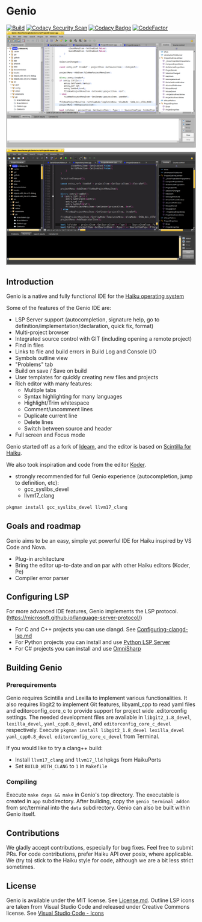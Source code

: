 # Genio

[![Build](https://github.com/Genio-The-Haiku-IDE/Genio/actions/workflows/build.yml/badge.svg)](https://github.com/Genio-The-Haiku-IDE/Genio/actions/workflows/build.yml)
[![Codacy Security Scan](https://github.com/Genio-The-Haiku-IDE/Genio/actions/workflows/codacy.yml/badge.svg)](https://github.com/Genio-The-Haiku-IDE/Genio/actions/workflows/codacy.yml)
[![Codacy Badge](https://app.codacy.com/project/badge/Grade/26f32bc4ecf2440d89c1932000405a4d)](https://app.codacy.com/gh/Genio-The-Haiku-IDE/Genio/dashboard?utm_source=gh&utm_medium=referral&utm_content=&utm_campaign=Badge_grade)
[![CodeFactor](https://www.codefactor.io/repository/github/genio-the-haiku-ide/genio/badge)](https://www.codefactor.io/repository/github/genio-the-haiku-ide/genio)
![Screenshot](https://github.com/Genio-The-Haiku-IDE/Genio/blob/main/artwork/screenshot/Genio-screenshot-4.0.png)
![Screenshot-Dark](https://github.com/Genio-The-Haiku-IDE/Genio/blob/main/artwork/screenshot/Genio-screenshot-4.0-dark.png)

## Introduction

Genio is a native and fully functional IDE for the [Haiku operating system](https://www.haiku-os.org)

Some of the features of the Genio IDE are:

* LSP Server support (autocompletion, signature help, go to definition/implementation/declaration, quick fix, format)
* Multi-project browser
* Integrated source control with GIT (including opening a remote project)
* Find in files
* Links to file and build errors in Build Log and Console I/O
* Symbols outline view
* "Problems" tab
* Build on save / Save on build
* User templates for quickly creating new files and projects
* Rich editor with many features:
  * Multiple tabs
  * Syntax highlighting for many languages
  * Highlight/Trim whitespace
  * Comment/uncomment lines
  * Duplicate current line
  * Delete lines
  * Switch between source and header
* Full screen and Focus mode

Genio started off as a fork of [Ideam](https://github.com/AmosCaster/ideam), and
 the editor is based on [Scintilla for Haiku](https://sourceforge.net/p/scintilla/haiku/ci/default/tree/).

We also took inspiration and code from the editor [Koder](https://github.com/KapiX/Koder).

* strongly recommended for full Genio experience (autocompletion, jump to definition, etc):
  * gcc_syslibs_devel
  * llvm17_clang

```bash
pkgman install gcc_syslibs_devel llvm17_clang
```

## Goals and roadmap

Genio aims to be an easy, simple yet powerful IDE for Haiku inspired by VS Code and Nova.

* Plug-in architecture
* Bring the editor up-to-date and on par with other Haiku editors (Koder, Pe)
* Compiler error parser

## Configuring LSP

For more advanced IDE features, Genio implements the LSP protocol. (<https://microsoft.github.io/language-server-protocol/>)

* For C and C++ projects you can use clangd. See [Configuring-clangd-lsp.md](https://github.com/Genio-The-Haiku-IDE/Genio/blob/main/Configuring-clangd-lsp.md)
* For Python projects you can install and use [Python LSP Server](https://github.com/python-lsp/python-lsp-server)
* For C# projects you can install and use [OmniSharp](https://github.com/nexus6-haiku/omnisharp-roslyn-haiku)

## Building Genio

### Prerequirements

Genio requires Scintilla and Lexilla to implement various functionalities.
It also requires libgit2 to implement Git features, libyaml_cpp to read yaml files and
editorconfig_core_c to provide support for project wide .editorconfig settings.
The needed development files are available in `libgit2_1.8_devel`, `lexilla_devel`, `yaml_cpp0.8_devel`,
and `editorconfig_core_c_devel` respectively.
Execute `pkgman install libgit2_1.8_devel lexilla_devel yaml_cpp0.8_devel editorconfig_core_c_devel`
from Terminal.

If you would like to try a clang++ build:

* Install `llvm17_clang` and `llvm17_lld` hpkgs from HaikuPorts
* Set `BUILD_WITH_CLANG` to `1` in `Makefile`

### Compiling

Execute `make deps && make` in Genio's top directory.
The executable is created in `app` subdirectory.
After building, copy the `genio_terminal_addon` from src/terminal into the `data` subdirectory.
Genio can also be built within Genio itself.

## Contributions

We gladly accept contributions, especially for bug fixes. Feel free to submit PRs.
For code contributions, prefer Haiku API over posix, where applicable.
We (try to) stick to the Haiku style for code, although we are a bit less strict sometimes.

## License

Genio is available under the MIT license. See [License.md](License.md).
Outline LSP icons are taken from Visual Studio Code and released under Creative Commons license.
See [Visual Studio Code - Icons](https://github.com/microsoft/vscode-icons)
